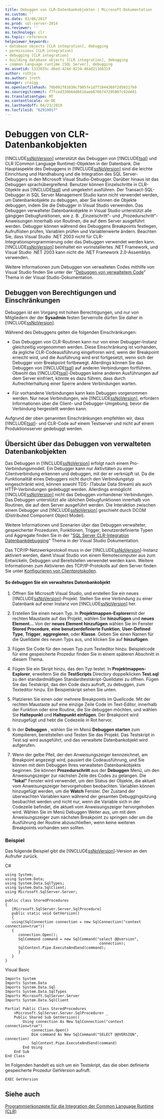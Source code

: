 ```yaml
---
title: Debuggen von CLR-Datenbankobjekten | Microsoft-Dokumentation
ms.custom: ''
ms.date: 03/06/2017
ms.prod: sql-server-2014
ms.reviewer: ''
ms.technology: clr
ms.topic: reference
helpviewer_keywords:
- database objects [CLR integration], debugging
- permissions [CLR integration]
- debugging [CLR integration]
- building database objects [CLR integration], debugging
- common language runtime [SQL Server], debugging
ms.assetid: 1332035c-d6ed-424d-8234-46ad21168319
author: rothja
ms.author: jroth
manager: craigg
ms.openlocfilehash: 70b092f81030c7905fe1d771844369f2d59317b9
ms.sourcegitcommit: f7fced330b64d6616aeb8766747295807c92dd41
ms.translationtype: MT
ms.contentlocale: de-DE
ms.lasthandoff: 04/23/2019
ms.locfileid: "62919017"
---
```

# <a name="debugging-clr-database-objects"></a>Debuggen von CLR-Datenbankobjekten
  [!INCLUDE[ssNoVersion](../../../includes/ssnoversion-md.md)] unterstützt das Debuggen von [!INCLUDE[tsql](../../../includes/tsql-md.md)] und CLR (Common Language Runtime)-Objekten in der Datenbank. Die Hauptaspekte des Debuggens in [!INCLUDE[ssNoVersion](../../../includes/ssnoversion-md.md)] sind die leichte Einrichtung und Handhabung und die Integration des SQL Server-Debuggers in den Microsoft Visual Studio-Debugger. Darüber hinaus ist das Debuggen sprachübergreifend. Benutzer können Einzelschritte in CLR-Objekte aus [!INCLUDE[tsql](../../../includes/tsql-md.md)] und umgekehrt ausführen. Der Transact-SQL-Debugger in SQL Server Management Studio kann nicht verwendet werden, um Datenbankobjekte zu debuggen, aber Sie können die Objekte debuggen, indem Sie die Debugger in Visual Studio verwenden. Das Debuggen verwalteter Datenbankobjekte in Visual Studio unterstützt alle gängigen Debugfunktionen, wie z. B. „Einzelschritt“- und „Prozedurschritt“-Anweisungen innerhalb von Routinen, die auf dem Server ausgeführt werden. Debugger können während des Debuggens Breakpoints festlegen, Aufruflisten prüfen, Variablen prüfen und Variablenwerte ändern. Beachten Sie, dass Visual Studio .NET 2003 nicht für CLR-Integrationsprogrammierung oder das Debuggen verwendet werden kann. [!INCLUDE[ssNoVersion](../../../includes/ssnoversion-md.md)] beinhaltet ein vorinstalliertes .NET Framework, und Visual Studio .NET 2003 kann nicht die .NET Framework 2.0-Assemblys verwenden.  
  
 Weitere Informationen zum Debuggen von verwalteten Codes mithilfe von Visual Studio finden Sie unter der "[Debuggen von verwaltetem Code](https://go.microsoft.com/fwlink/?LinkId=120377)" Thema in der Visual Studio-Dokumentation.  
  
## <a name="debugging-permissions-and-restrictions"></a>Debuggen von Berechtigungen und Einschränkungen  
 Debuggen ist ein Vorgang mit hohen Berechtigungen, und nur von Mitgliedern der der **Sysadmin** festen Serverrolle dürfen Sie daher in [!INCLUDE[ssNoVersion](../../../includes/ssnoversion-md.md)].  
  
 Während des Debuggens gelten die folgenden Einschränkungen:  
  
-   Das Debuggen von CLR-Routinen kann nur von einer Debugger-Instanz gleichzeitig vorgenommen werden. Diese Einschränkung ist vorhanden, da jegliche CLR-Codeausführung eingefroren wird, wenn der Breakpoint erreicht wird, und die Ausführung wird erst fortgesetzt, wenn sich der Debugger vom Breakpoint fortbewegt. Allerdings können Sie das Debuggen von [!INCLUDE[tsql](../../../includes/tsql-md.md)] auf anderen Verbindungen fortführen. Obwohl das [!INCLUDE[tsql](../../../includes/tsql-md.md)]-Debuggen keine anderen Ausführungen auf dem Server einfriert, könnte es dazu führen, dass durch Aufrechterhaltung einer Sperre andere Verbindungen warten.  
  
-   Für vorhandene Verbindungen kann kein Debuggen vorgenommen werden. Nur neue Verbindungen, wie [!INCLUDE[ssNoVersion](../../../includes/ssnoversion-md.md)], erfordern Informationen über die Client- und Debugger-Umgebung, bevor die Verbindung hergestellt werden kann.  
  
 Aufgrund der oben genannten Einschränkungen empfehlen wir, dass [!INCLUDE[tsql](../../../includes/tsql-md.md)]- und CLR-Code auf einem Testserver und nicht auf einem Produktionsserver gedebuggt werden.  
  
## <a name="overview-of-debugging-managed-database-objects"></a>Übersicht über das Debuggen von verwalteten Datenbankobjekten  
 Das Debuggen in [!INCLUDE[ssNoVersion](../../../includes/ssnoversion-md.md)] erfolgt nach einem Pro-Verbindungsmodell. Ein Debugger kann nur Aktivitäten zu einer Clientverbindung erkennen und debuggen, mit der er verknüpft ist. Da die Funktionalität eines Debuggers nicht durch den Verbindungstyp eingeschränkt wird, können sowohl TDS- (Tabular Data Stream) als auch HTTP-Verbindungen gedebuggt werden. Allerdings ermöglicht [!INCLUDE[ssNoVersion](../../../includes/ssnoversion-md.md)] nicht das Debuggen vorhandener Verbindungen. Das Debuggen unterstützt alle üblichen Debugfunktionen innerhalb von Routinen, die auf dem Server ausgeführt werden. Die Interaktion zwischen einem Debugger und [!INCLUDE[ssNoVersion](../../../includes/ssnoversion-md.md)] geschieht durch DCOM (Distributed Component Object Model).  
  
 Weitere Informationen und Szenarien über das Debuggen verwalteter, gespeicherter Prozeduren, Funktionen, Trigger, benutzerdefinierte Typen und Aggregate finden Sie in der "[SQL Server CLR-Integration Datenbankdebugging](https://go.microsoft.com/fwlink/?LinkId=120378)" Thema in der Visual Studio Dokumentation.  
  
 Das TCP/IP-Netzwerkprotokoll muss in der [!INCLUDE[ssNoVersion](../../../includes/ssnoversion-md.md)]-Instanz aktiviert werden, damit Visual Studio von einem Remotecomputer aus zum Entwickeln, Debuggen und Bereitstellen verwendet werden kann. Weitere Informationen zum Aktivieren des TCP/IP-Protokolls auf dem Server finden Sie unter [Konfigurieren von Clientprotokollen](../../database-engine/configure-windows/configure-client-protocols.md).  
  
#### <a name="to-debug-a-managed-database-object"></a>So debuggen Sie ein verwaltetes Datenbankobjekt  
  
1.  Öffnen Sie Microsoft Visual Studio, und erstellen Sie ein neues [!INCLUDE[ssNoVersion](../../../includes/ssnoversion-md.md)]-Projekt. Stellen Sie eine Verbindung zu einer Datenbank auf einer Instanz von [!INCLUDE[ssNoVersion](../../../includes/ssnoversion-md.md)] her.  
  
2.  Erstellen Sie einen neuen Typ. In **Projektmappen-Explorer**mit der rechten Maustaste auf das Projekt, wählen Sie **hinzufügen** und **neues Element...** Von der **neues Element hinzufügen** wählen Sie im Fenster **Stored Procedure**, **eine benutzerdefinierte Funktion**, **User-Defined Type**,  **Trigger**, **aggregieren**, oder **Klasse**. Geben Sie einen Namen für die Quelldatei des neuen Typs aus, und klicken Sie auf **hinzufügen**.  
  
3.  Fügen Sie Code für den neuen Typ zum Texteditor hinzu. Beispielcode für eine gespeicherte Prozedur finden Sie in einem späteren Abschnitt in diesem Thema.  
  
4.  Fügen Sie ein Skript hinzu, das den Typ testet. In **Projektmappen-Explorer**, erweitern Sie die **TestScripts** Directory doppelklicken **Test.sql** zu den standardmäßigen Standardtestskript-Quelldatei zu öffnen. Fügen Sie das Testskript, das den Code dazu aufruft, zu debuggen, zum Texteditor hinzu. Ein Beispielskript sehen Sie unten.  
  
5.  Platzieren Sie einen oder mehrere Breakpoints im Quellcode. Mit der rechten Maustaste auf eine einzige Zeile Code im Text-Editor, innerhalb der Funktion oder eine Routine, die Sie debuggen möchten, und wählen Sie **Haltepunkt** und **Haltepunkt einfügen**. Der Breakpoint wird hinzugefügt und hebt die Codezeile in Rot hervor.  
  
6.  In der **Debuggen** , wählen Sie im Menü **Debuggen starten** zum Kompilieren, bereitstellen und Testen Sie das Projekt. Das Testskript in Test.sql wird ausgeführt, und das verwaltete Datenbankobjekt wird aufgerufen.  
  
7.  Wenn der gelbe Pfeil, der den Anweisungszeiger kennzeichnet, am Breakpoint angezeigt wird, pausiert die Codeausführung, und Sie können mit dem Debuggen Ihres verwalteten Datenbankobjekts beginnen. Sie können **Prozedurschritt** aus der **Debuggen** Menü, um den Anweisungszeiger zur nächsten Zeile des Codes zu gelangen. Die **"lokal"** Fenster wird verwendet, um den Status der Objekte, die aktuell vom Anweisungszeiger hervorgehoben beobachten. Variablen können hinzugefügt werden, um die **Watch** Fenster. Der Zustand der überwachten Variablen kann während der gesamten Debuggingsitzung beobachtet werden und nicht nur, wenn die Variable sich in der Codezeile befindet, die aktuell vom Anweisungszeiger hervorgehoben wird. Wählen Sie im Menü Debuggen Weiter aus, um mit dem Anweisungszeiger zum nächsten Breakpoint zu springen oder um die Ausführung der Routine abzuschließen, wenn keine weiteren Breakpoints vorhanden sein sollten.  
  
### <a name="example"></a>Beispiel  
 Das folgende Beispiel gibt die [!INCLUDE[ssNoVersion](../../../includes/ssnoversion-md.md)]-Version an den Aufrufer zurück.  
  
 C#  
  
```  
using System;  
using System.Data;  
using System.Data.SqlTypes;  
using System.Data.SqlClient;  
using Microsoft.SqlServer.Server;   
  
public class StoredProcedures   
{  
   [Microsoft.SqlServer.Server.SqlProcedure]  
   public static void GetVersion()  
   {  
   using(SqlConnection connection = new SqlConnection("context connection=true"))   
   {  
      connection.Open();  
      SqlCommand command = new SqlCommand("select @@version",  
                                           connection);  
      SqlContext.Pipe.ExecuteAndSend(command);  
      }  
   }  
}  
```  
  
 Visual Basic  
  
```  
Imports System  
Imports System.Data  
Imports System.Data.Sql  
Imports System.Data.SqlTypes  
Imports Microsoft.SqlServer.Server  
Imports System.Data.SqlClient  
  
Partial Public Class StoredProcedures   
    <Microsoft.SqlServer.Server.SqlProcedure> _  
    Public Shared Sub GetVersion()  
        Using connection As New SqlConnection("context connection=true")  
            connection.Open()  
            Dim command As New SqlCommand("SELECT @@VERSION", connection)  
            SqlContext.Pipe.ExecuteAndSend(command)  
        End Using  
    End Sub  
End Class  
```  
  
 Im Folgenden handelt es sich um ein Testskript, das die oben definierte gespeicherte Prozedur GetVersion aufruft.  
  
```  
EXEC GetVersion  
```  
  
## <a name="see-also"></a>Siehe auch  
 [Programmierkonzepte für die Integration der Common Language Runtime &#40;CLR&#41;](common-language-runtime-clr-integration-programming-concepts.md)  
  
  
